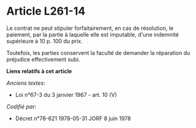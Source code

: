 # Article L261-14

Le contrat ne peut stipuler forfaitairement, en cas de résolution, le paiement, par la partie à laquelle elle est imputable,
d'une indemnité supérieure à 10 p. 100 du prix.

Toutefois, les parties conservent la faculté de demander la réparation du préjudice effectivement subi.

**Liens relatifs à cet article**

_Anciens textes_:

  - Loi n°67-3 du 3 janvier 1967 - art. 10 (V)

_Codifié par_:

  - Décret n°78-621 1978-05-31 JORF 8 juin 1978
